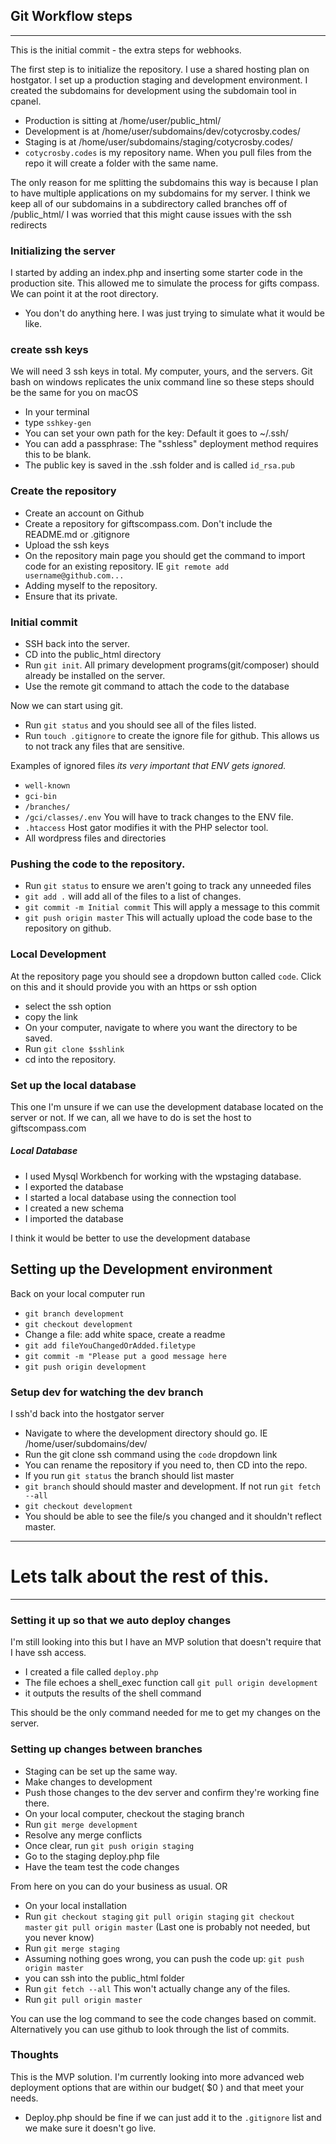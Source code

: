 ## Git Workflow steps
---

This is the initial commit - the extra steps for webhooks. 

The first step is to initialize the repository. I use a shared hosting plan on hostgator. I set up a production staging and development environment. I created the subdomains for development using the subdomain tool in cpanel.
* Production is sitting at /home/user/public_html/
* Development is at /home/user/subdomains/dev/cotycrosby.codes/
* Staging is at /home/user/subdomains/staging/cotycrosby.codes/
* `cotycrosby.codes` is my repository name. When you pull files from the repo it will create a folder with the same name. 

The only reason for me splitting the subdomains this way is because I plan to have multiple applications on my subdomains for my server. I think we keep all of our subdomains in a subdirectory called branches off of /public_html/ I was worried that this might cause issues with the ssh redirects


### Initializing the server 
I started by adding an index.php and inserting some starter code in the production site. This allowed me to simulate the process for gifts compass. We can point it at the root directory.
* You don't do anything here. I was just trying to simulate what it would be like.

### create ssh keys
We will need 3 ssh keys in total. My computer, yours, and the servers. Git bash on windows replicates the unix command line so these steps should be the same for you on macOS
* In your terminal
* type `sshkey-gen`
* You can set your own path for the key: Default it goes to ~/.ssh/
* You can add a passphrase: The "sshless" deployment method requires this to be blank.
* The public key is saved in the .ssh folder and is called `id_rsa.pub`

### Create the repository
* Create an account on Github
* Create a repository for giftscompass.com. Don't include the README.md or .gitignore
* Upload the ssh keys
* On the repository main page you should get the command to import code for an existing repository. IE `git remote add username@github.com...`
* Adding myself to the repository.
* Ensure that its private.

### Initial commit 
* SSH back into the server. 
* CD into the public_html directory
* Run `git init`. All primary development programs(git/composer) should already be installed on the server.
* Use the remote git command to attach the code to the database

Now we can start using git. 
* Run `git status` and you should see all of the files listed.
* Run `touch .gitignore` to create the ignore file for github. This allows us to not track any files that are sensitive.

Examples of ignored files *its very important that ENV gets ignored.*
* `well-known`
* `gci-bin`
* `/branches/`
* `/gci/classes/.env` You will have to track changes to the ENV file.
* `.htaccess` Host gator modifies it with the PHP selector tool.
* All wordpress files and directories

### Pushing the code to the repository.
* Run `git status` to ensure we aren't going to track any unneeded files
* `git add .` will add all of the files to a list of changes.
* `git commit -m Initial commit` This will apply a message to this commit
* `git push origin master` This will actually upload the code base to the repository on github.

### Local Development
At the repository page you should see a dropdown button called `code`. Click on this and it should provide you with an https or ssh option
* select the ssh option
* copy the link
* On your computer, navigate to where you want the directory to be saved. 
* Run `git clone $sshlink`
* cd into the repository.

### Set up the local database
This one I'm unsure if we can use the development database located on the server or not. If we can, all we have to do is set the host to giftscompass.com

##### Local Database
* I used Mysql Workbench for working with the wpstaging database.
* I exported the database
* I started a local database using the connection tool
* I created a new schema
* I imported the database 

I think it would be better to use the development database

## Setting up the Development environment
Back on your local computer run
* `git branch development`
* `git checkout development`
* Change a file: add white space, create a readme
* `git add fileYouChangedOrAdded.filetype`
* `git commit -m "Please put a good message here`
* `git push origin development`

### Setup dev for watching the dev branch
I ssh'd back into the hostgator server
* Navigate to where the development directory should go. IE /home/user/subdomains/dev/
* Run the git clone ssh command using the `code` dropdown link
* You can rename the repository if you need to, then CD into the repo.
* If you run `git status` the branch should list master
* `git branch` should should master and development. If not run `git fetch --all`
* `git checkout development`
* You should be able to see the file/s you changed and it shouldn't reflect master. 


---
# Lets talk about the rest of this.  
---
### Setting it up so that we auto deploy changes
I'm still looking into this but I have an MVP solution that doesn't require that I have ssh access.
* I created a file called `deploy.php`
* The file echoes a shell_exec function call `git pull origin development`
* it outputs the results of the shell command

This should be the only command needed for me to get my changes on the server.


### Setting up changes between branches
* Staging can be set up the same way.
* Make changes to development
* Push those changes to the dev server and confirm they're working fine there.
* On your local computer, checkout the staging branch
* Run `git merge development`
* Resolve any merge conflicts
* Once clear, run `git push origin staging`
* Go to the staging deploy.php file
* Have the team test the code changes

From here on you can do your business as usual. OR
* On your local installation
* Run `git checkout staging` `git pull origin staging` `git checkout master` `git pull origin master` (Last one is probably not needed, but you never know)
* Run `git merge staging`
* Assuming nothing goes wrong, you can push the code up: `git push origin master`
* you can ssh into the public_html folder
* Run `git fetch --all` This won't actually change any of the files. 
* Run `git pull origin master`

You can use the log command to see the code changes based on commit. Alternatively you can use github to look through the list of commits. 

### Thoughts
This is the MVP solution. I'm currently looking into more advanced web deployment options that are within our budget( $0 ) and that meet your needs. 
* Deploy.php should be fine if we can just add it to the `.gitignore` list and we make sure it doesn't go live. 

